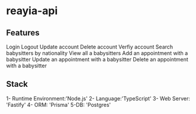 # reayia-api
## Features
Login 
Logout 
Update account
Delete account 
Verfiy account 
Search babysitters by nationality
View all a babysitters
Add an appointment with a babysitter
Update an appointment with a babysitter
Delete an appointment with a babysitter
## Stack
1- Runtime Environment:'Node.js'
2- Language:'TypeScript'
3- Web Server: 'Fastify'
4- ORM: 'Prisma'
5-DB: 'Postgres'
